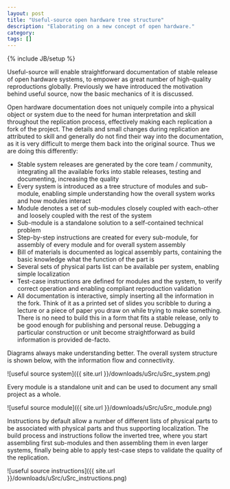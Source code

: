 ```yaml
---
layout: post
title: "Useful-source open hardware tree structure"
description: "Elaborating on a new concept of open hardware."
category: 
tags: []
---
```

{% include JB/setup %}

Useful-source will enable straightforward documentation of stable release of open hardware systems, to empower as great number of high-quality reproductions globally. Previously we have introduced the motivation behind useful source, now the basic mechanics of it is discussed.

Open hardware documentation does not uniquely compile into a physical object or system due to the need for human interpretation and skill throughout the replication process, effectively making each replication a fork of the project. The details and small changes during replication are attributed to skill and generally do not find their way into the documentation, as it is very difficult to merge them back into the original source. Thus we are doing this differently:

* Stable system releases are generated by the core team / community, integrating all the available forks into stable releases, testing and documenting, increasing the quality
* Every system is introduced as a tree structure of modules and sub-module, enabling simple understanding how the overall system works and how modules interact
* Module denotes a set of sub-modules closely coupled with each-other and loosely coupled with the rest of the system
* Sub-module is a standalone solution to a self-contained technical problem
* Step-by-step instructions are created for every sub-module, for assembly of every module and for overall system assembly
* Bill of materials is documented as logical assembly parts, containing the basic knowledge what the function of the part is
* Several sets of physical parts list can be available per system, enabling simple localization
* Test-case instructions are defined for modules and the system, to verify correct operation and enabling compliant reproduction validation
* All documentation is interactive, simply inserting all the information in the fork. Think of it as a printed set of slides you scribble to during a lecture or a piece of paper you draw on while trying to make something. There is no need to build this in a form that fits a stable release, only to be good enough for publishing and personal reuse. Debugging a particular construction or unit become straightforward as build information is provided de-facto.
 
 Diagrams always make understanding better. The overall system structure is shown below, with the information flow and connectivity.
 
 ![useful source system]({{ site.url }}/downloads/uSrc/uSrc_system.png)
 
 Every module is a standalone unit and can be used to document any small project as a whole.
 
 ![useful source module]({{ site.url }}/downloads/uSrc/uSrc_module.png)
 
Instructions by default allow a number of different lists of physical parts to be associated with physical parts and thus supporting localization. The build process and instructions follow the inverted tree, where you start assembling first sub-modules and then assembling them in even larger systems, finally being able to apply test-case steps to validate the quality of the replication.
 
 ![useful source instructions]({{ site.url }}/downloads/uSrc/uSrc_instructions.png)